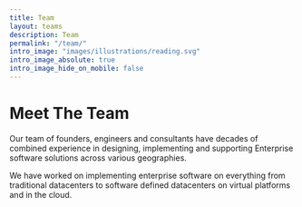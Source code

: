 ```yaml
---
title: Team
layout: teams
description: Team
permalink: "/team/"
intro_image: "images/illustrations/reading.svg"
intro_image_absolute: true
intro_image_hide_on_mobile: false
---
```


# Meet The Team

Our team of founders, engineers and consultants have  decades of combined experience in designing, implementing and supporting Enterprise software solutions across various geographies. 

We have worked on implementing enterprise software on everything from traditional datacenters to software defined datacenters on virtual platforms and in the cloud. 
